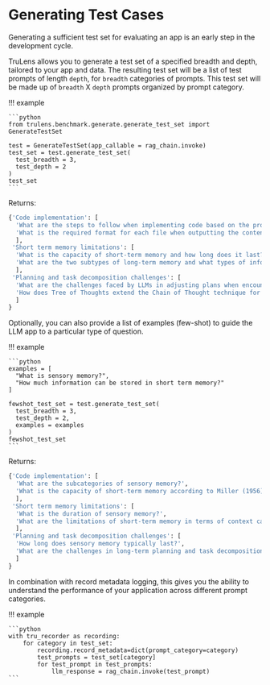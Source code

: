 # Generating Test Cases

Generating a sufficient test set for evaluating an app is an early step in the
development cycle.

TruLens allows you to generate a test set of a specified breadth and depth,
tailored to your app and data. The resulting test set will be a list of test prompts
of length `depth`, for `breadth` categories of prompts. This test set will
be made up of `breadth` X `depth` prompts organized by prompt category.

!!! example

    ```python
    from trulens.benchmark.generate.generate_test_set import GenerateTestSet

    test = GenerateTestSet(app_callable = rag_chain.invoke)
    test_set = test.generate_test_set(
      test_breadth = 3,
      test_depth = 2
    )
    test_set
    ```

Returns:

```python
{'Code implementation': [
  'What are the steps to follow when implementing code based on the provided instructions?',
  'What is the required format for each file when outputting the content, including all code?'
  ],
 'Short term memory limitations': [
  'What is the capacity of short-term memory and how long does it last?',
  'What are the two subtypes of long-term memory and what types of information do they store?'
  ],
 'Planning and task decomposition challenges': [
  'What are the challenges faced by LLMs in adjusting plans when encountering unexpected errors during long-term planning?',
  'How does Tree of Thoughts extend the Chain of Thought technique for task decomposition and what search processes can be used in this approach?'
  ]
}
```

Optionally, you can also provide a list of examples (few-shot) to guide the LLM
app to a particular type of question.

!!! example

    ```python
    examples = [
      "What is sensory memory?",
      "How much information can be stored in short term memory?"
    ]

    fewshot_test_set = test.generate_test_set(
      test_breadth = 3,
      test_depth = 2,
      examples = examples
    )
    fewshot_test_set
    ```

Returns:

```python
{'Code implementation': [
  'What are the subcategories of sensory memory?',
  'What is the capacity of short-term memory according to Miller (1956)?'
  ],
 'Short term memory limitations': [
  'What is the duration of sensory memory?',
  'What are the limitations of short-term memory in terms of context capacity?'
  ],
 'Planning and task decomposition challenges': [
  'How long does sensory memory typically last?',
  'What are the challenges in long-term planning and task decomposition?'
  ]
}
```

In combination with record metadata logging, this gives you the ability to
understand the performance of your application across different prompt
categories.

!!! example

    ```python
    with tru_recorder as recording:
        for category in test_set:
            recording.record_metadata=dict(prompt_category=category)
            test_prompts = test_set[category]
            for test_prompt in test_prompts:
                llm_response = rag_chain.invoke(test_prompt)
    ```
